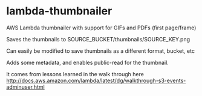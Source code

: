 # lambda-thumbnailer
AWS Lambda thumbnailer with support for GIFs and PDFs (first page/frame)

Saves the thumbnails to SOURCE_BUCKET/thumbnails/SOURCE_KEY.png

Can easily be modified to save thumbnails as a different format, bucket, etc

Adds some metadata, and enables public-read for the thumbnail. 

It comes from lessons learned in the walk through here
http://docs.aws.amazon.com/lambda/latest/dg/walkthrough-s3-events-adminuser.html
